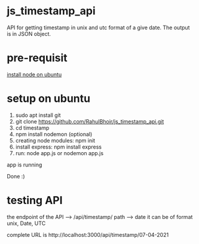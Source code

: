 # js_timestamp_api

API for getting timestamp in unix and utc format of a give date. The output is in JSON object.

# pre-requisit

[install node on ubuntu](https://www.digitalocean.com/community/tutorials/how-to-install-node-js-on-ubuntu-18-04)

# setup on ubuntu

1. sudo apt install git
2. git clone https://github.com/RahulBhoir/js_timestamp_api.git
3. cd timestamp
4. npm install nodemon (optional)
5. creating node modules: npm init
6. install express: npm install express
7. run: node app.js or nodemon app.js

app is running

Done :)

# testing API

the endpoint of the API --> /api/timestamp/
path --> date it can be of format unix, Date, UTC

complete URL is http://localhost:3000/api/timestamp/07-04-2021
